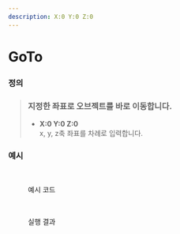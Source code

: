 ```yaml
---
description: X:0 Y:0 Z:0
---
```


# GoTo

### 정의

> ### 지정한 좌표로 오브젝트를 바로 이동합니다.
>
> * **X:0 Y:0 Z:0**\
>   x, y, z축 좌표를 차례로 입력합니다.



### 예시

<figure><img src="../../../.gitbook/assets/스크린샷 2022-12-26 오후 5.28.35.png" alt=""><figcaption><p>예시 코드</p></figcaption></figure>

<figure><img src="../../../.gitbook/assets/화면_기록_2022-12-26_오후_5_29_05_AdobeExpress.gif" alt=""><figcaption><p>실행 결과</p></figcaption></figure>
